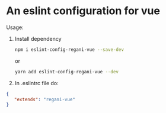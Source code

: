 # An eslint configuration for vue

Usage:

1. Install dependency
    ```sh
    npm i eslint-config-regani-vue --save-dev
    ``` 
   or
    ```sh 
    yarn add eslint-config-regani-vue --dev
    ```
3. In .eslintrc file do:
```json
{
   "extends": "regani-vue"
}
```
